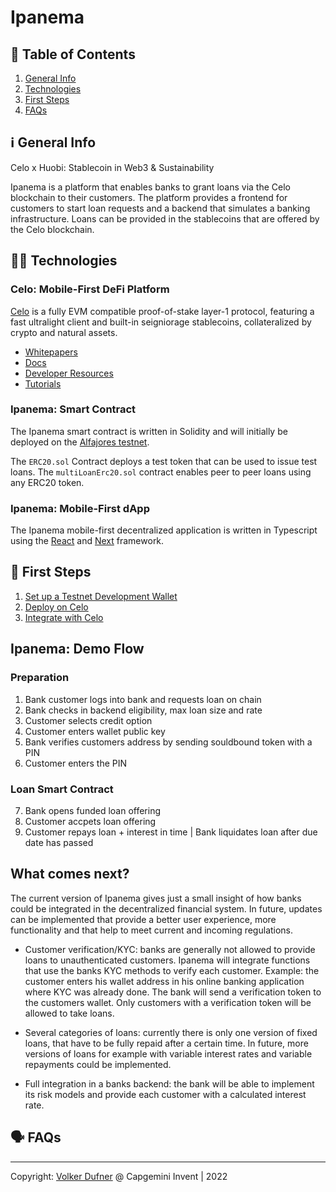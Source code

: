 # Ipanema

## 📑 Table of Contents
1. [General Info](#ℹ%EF%B8%8F-general-info)
2. [Technologies](#-technologies)
3. [First Steps](#-first-steps)
4. [FAQs](#%EF%B8%8F-faqs)

## ℹ️ General Info
Celo x Huobi: Stablecoin in Web3 &amp; Sustainability

Ipanema is a platform that enables banks to grant loans via the Celo blockchain to their customers. The platform provides a frontend for customers to start loan requests and a backend that simulates a banking infrastructure. Loans can be provided in the stablecoins that are offered by the Celo blockchain. 


## 🧑‍💻 Technologies

### Celo: Mobile-First DeFi Platform

[Celo](https://celo.org/) is a fully EVM compatible proof-of-stake layer-1 protocol, featuring a fast ultralight client and built-in seigniorage stablecoins, collateralized by crypto and natural assets.

- [Whitepapers](https://celo.org/papers)
- [Docs](https://docs.celo.org/)
- [Developer Resources](https://celo.org/developers)
- [Tutorials](https://docs.celo.org/blog)

### Ipanema: Smart Contract
The Ipanema smart contract is written in Solidity and will initially be deployed on the [Alfajores testnet](https://docs.celo.org/getting-started/alfajores-testnet).

The ```ERC20.sol``` Contract deploys a test token that can be used to issue test loans.
The ```multiLoanErc20.sol``` contract enables peer to peer loans using any ERC20 token.

### Ipanema: Mobile-First dApp
The Ipanema mobile-first decentralized application is written in Typescript using the [React](https://reactjs.org/) and [Next](https://nextjs.org/) framework.

## 🚶 First Steps

1. [Set up a Testnet Development Wallet](https://docs.celo.org/developer-resources/testnet-wallet)
2. [Deploy on Celo](https://docs.celo.org/developer-resources/deploy-dapp)
3. [Integrate with Celo](https://docs.celo.org/developer-guide/integrations)

## Ipanema: Demo Flow

### Preparation

1. Bank customer logs into bank and requests loan on chain
2. Bank checks in backend eligibility, max loan size and rate
3. Customer selects credit option
4. Customer enters wallet public key
5. Bank verifies customers address by sending souldbound token with a PIN
6. Customer enters the PIN

### Loan Smart Contract

7. Bank opens funded loan offering
8. Customer accpets loan offering
9. Customer repays loan + interest in time | Bank liquidates loan after due date has passed

## What comes next?
The current version of Ipanema gives just a small insight of how banks could be integrated in the decentralized financial system. 
In future, updates can be implemented that provide a better user experience, more functionality and that help to meet current and incoming regulations. 

- Customer verification/KYC: banks are generally not allowed to provide loans to unauthenticated customers. Ipanema will integrate functions that use the banks KYC methods to verify each customer. Example: the customer enters his wallet address in his online banking application where KYC was already done. The bank will send a verification token to the customers wallet. Only customers with a verification token will be allowed to take loans. 

- Several categories of loans: currently there is only one version of fixed loans, that have to be fully repaid after a certain time. In future, more versions of loans for example with variable interest rates and variable repayments could be implemented. 

- Full integration in a banks backend: the bank will be able to implement its risk models and provide each customer with a calculated interest rate. 

## 🗣️ FAQs

--- 
Copyright: [Volker Dufner](https://github.com/dFohlen) @ Capgemini Invent | 2022
